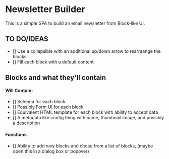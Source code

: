 # Newsletter Builder

This is a simple SPA to build an email newsletter from Block-like UI.

## TO DO/IDEAS

- [] Use a collapsible with an additional up/down arrow to rearraange the blocks
- [] Fill each block with a default content

## Blocks and what they'll contain

#### Will Contain:

- [] Schema for each block
- [] Possibly Form UI for each block
- [] Equivalent HTML template for each block with ability to accept data
- [] A metadata like config thing with name, thumbnail image, and possibly a description

#### Functions

- [] Ability to add new blocks and chose from a list of blocks, (maybe open this in a dialog box or popover)
